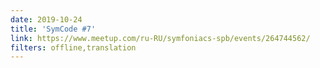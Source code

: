 ```yaml
---
date: 2019-10-24
title: 'SymCode #7'
link: https://www.meetup.com/ru-RU/symfoniacs-spb/events/264744562/
filters: offline,translation
---
```


